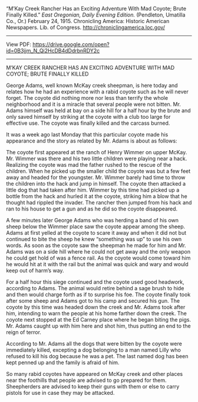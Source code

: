 “M’Kay Creek Rancher Has an Exciting Adventure With Mad Coyote; Brute Finally Killed.” *East Oregonian, Daily Evening Edition.* (Pendleton, Umatilla Co., Or.) February 24, 1915. Chronicling America: Historic American Newspapers. Lib. of Congress. <http://chroniclingamerica.loc.gov/>

***
View PDF: https://drive.google.com/open?id=0B3jjm_N_Qi2HcDB4dDdrbnRDY2c
***
M’KAY CREEK RANCHER HAS AN EXCITING ADVENTURE WITH MAD COYOTE; BRUTE FINALLY KILLED

George Adams, well known McKay creek sheepman, is here today and relates how he had an experience with a rabid coyote such as he will never forget. The coyote did nothing more nor less than terrify the whole neighborhood and it is a miracle that several people were not bitten. Mr. Adams himself was held at bay on a side hill for a half hour by the brute and only saved himself by striking at the coyote with a club too large for effective use. The coyote was finally killed and the carcass burned.

It was a week ago last Monday that this particular coyote made his appearance and the story as related by Mr. Adams is about as follows:

The coyote first appeared at the ranch of Henry Wimmer on upper McKay. Mr. Wimmer was there and his two little children were playing near a hack. Realizing the coyote was mad the father rushed to the rescue of the children. When he picked up the smaller child the coyote was but a few feet away and headed for the youngster. Mr. Wimmer barely had time to throw the children into the hack and jump in himself. The coyote then attacked a little dog that had taken after him. Wimmer by this time had picked up a bottle from the hack and hurled it at the coyote, striking him a blow that he thought had rippled the invader. The rancher then jumped from his hack and ran to his house to get a gun and as he did so the coyote disappeared.

A few minutes later George Adams who was herding a band of his own sheep below the Wimmer place saw the coyote appear among the sheep. Adams at first yelled at the coyote to scare it away and when it did not but continued to bite the sheep he knew “something was up” to use his own words. As soon as the coyote saw the sheepman he made for him and Mr. Adams was on a side hill where he could not get away and the only weapon he could get hold of was a fence rail. As the coyote would come toward him he would hit at it with the rail but the animal was quick and wary and would keep out of harm’s way.

For a half hour this siege continued and the coyote used good headwork, according to Adams. The animal would retire behind a sage brush to hide and then would charge forth as if to surprise his foe. The coyote finally took after some sheep and Adams got to his camp and secured his gun. The coyote by this time was headed down the creek and Mr. Adams took after him, intending to warn the people at his home farther down the creek. The coyote next stopped at the Ed Carney place where he began biting the pigs. Mr. Adams caught up with him here and shot him, thus putting an end to the reign of terror.

According to Mr. Adams all the dogs that were bitten by the coyote were immediately killed, excepting a dog belonging to a man named Lilly who refused to kill his dog because he was a pet. The last named dog has been kept penned up and the family is afraid of him.

So many rabid coyotes have appeared on McKay creek and other places near the foothills that people are advised to go prepared for them. Sheepherders are advised to keep their guns with them or else to carry pistols for use in case they may be attacked.
